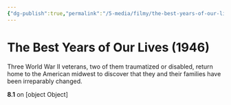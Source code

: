 ```yaml
---
{"dg-publish":true,"permalink":"/5-media/filmy/the-best-years-of-our-lives/","contentClasses":"movie","tags":["to-watch","фильм","#Drama","#Romance","#War"]}
---
```


# The Best Years of Our Lives (1946)
​​Three World War II veterans, two of them traumatized or disabled, return home to the American midwest to discover that they and their families have been irreparably changed.

**8.1** on [object Object]
